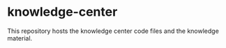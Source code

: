 # knowledge-center
This repository hosts the knowledge center code files and the knowledge material.
